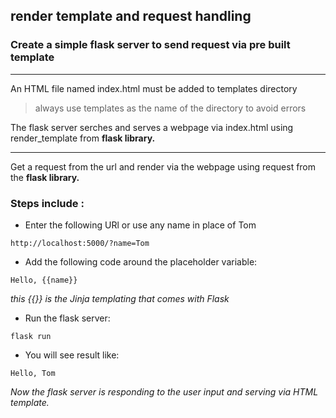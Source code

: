 ## render template and request handling

### Create a simple flask server to send request via pre built template

---

An HTML file named index.html must be added to templates directory

> always use templates as the name of the directory to avoid errors

The flask server serches and serves a webpage via index.html using render_template from **flask library.**

---

Get a request from the url and render via the webpage using request from the **flask library.**

### Steps include :

- Enter the following URl or use any name in place of Tom

```
http://localhost:5000/?name=Tom
```

- Add the following code around the placeholder variable:

```
Hello, {{name}}
```

_this {{}} is the Jinja templating that comes with Flask_

- Run the flask server:

```
flask run
```

- You will see result like:

```
Hello, Tom
```

_Now the flask server is responding to the user input and serving via HTML template._
